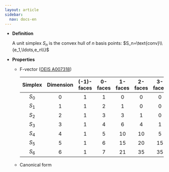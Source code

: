 ```yaml
---
layout: article
sidebar:
  nav: docs-en
---
```


* **Definition**

    A unit simplex $S_n$ is the convex hull of $n$ basis points: $S_n=\text{conv}\\{e_1,\ldots,e_n\\}$

* **Properties**

  * F-vector ([OEIS A007318](https://oeis.org/A007318))
    
    | Simplex | Dimension | (-1)-faces | 0-faces | 1-faces | 2-faces | 3-faces | 4-faces | 5-faces | 6-faces |
    |:-------:|:---------:|:----------:|:-------:|:-------:|:-------:|:-------:|:-------:|:-------:|:-------:|
    | $S_0$   |     0     |  1         |  1      | 0       |    0    |    0    |   0     |    0    |   0     |
    | $S_1$   |     1     |  1         |  2      | 1       |    0    |    0    |   0     |    0    |   0     |
    | $S_2$   |     2     |  1         |  3      | 3       |    1    |    0    |   0     |    0    |   0     |
    | $S_3$   |     3     |  1         |  4      | 6       |    4    |    1    |   0     |    0    |   0     |
    | $S_4$   |     4     |  1         |  5      | 10      |    10   |    5    |   1     |    0    |   0     |
    | $S_5$   |     5     |  1         |  6      | 15      |    20   |    15   |   6     |    1    |   0     |
    | $S_6$   |     6     |  1         |  7      | 21      |    35   |    35   |   21    |    7    |   1     |
  
  * Canonical form


